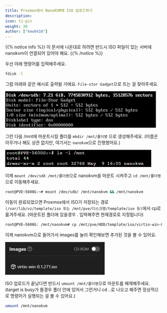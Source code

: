 ```yaml
---
title: Proxmox에서 NanoKVM에 ISO 업로드하기
description: 
icon: ti-pin
weight: 30
author: ["kmw0410"]
---
```


{{% notice info %}}
이 문서에 나온대로 하려면 반드시 ISO 파일이 있는 서버에 nanokvm이 연결되어 있어야 해요. 
{{% /notice %}}

우선 아래 명령어를 입력해주세요.
``` bash
fdisk -l
```
그럼 아래와 같은 예시로 출력될 거에요. `File-stor Gadget`으로 뜨는 걸 찾아주세요.

![](1.png)

그런 다음 /mnt에 마운트시킬 폴더를 `mkdir /mnt/폴더명` 으로 생성해주세요. (이름은 아무거나 해도 상관 없지만, 여기서는 `nanokvm`으로 진행했어요.)

![](2.png)

이제 `mount /dev/sdX /mnt/폴더명`으로 nanokvm을 마운트 시켜주고 `cd /mnt/폴더명`으로 이동해주세요.
``` bash
root@PVE~5600G:~# mount /dev/sdb/ /mnt/nanokvm && /mnt/nanokvm
```

이동이 완료되었으면 Proxmox에서 ISO가 저장되는 경로 `(/var/lib/vz/template/iso 또는 /mnt/pve/디스크명/template/iso 등)`에서 cp로 옮겨주세요. (마운트된 폴더에 있을경우 . 입력해주면 현재경로로 지정됩니다)
``` bash
root@PVE~5600G: /mnt/nanokvm# cp /mnt/pve/HDD/template/iso/virtio-win-0.1.271.iso .
```

이제 nanokvm으로 들어가서 images를 눌러 확인해보면 추가된 것을 볼 수 있어요.

![](3.png)

ISO 업로드가 끝났다면 반드시 `umount /mnt/폴더명`으로 마운트를 해제해주세요. (target is busy가 뜰경우 폴더 안에 있어서 그런거니 cd ..로 나오고 해주면 정상적으로 명령어가 실행되는 걸 볼 수 있어요.)

``` bash
umount /mnt/nanokvm
```